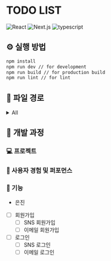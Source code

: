 # TODO LIST

![React](https://img.shields.io/badge/react-18.2.0-1E99FF.svg)
![Next.js](https://img.shields.io/badge/Next.js-13.5.5-1E99FF.svg)
![typescript](https://img.shields.io/badge/typescript-5.2.2-1E99FF.svg)

## ⚙️ 실행 방법

```cmd
npm install
npm run dev // for development
npm run build // for production build
npm run lint // for lint
```

## 📂 파일 경로

<details>
  <summary>All</summary>
  <pre>
  </pre>
</details>

## 📝 개발 과정

### 💻 프로젝트

### 🚸 사용자 경험 및 퍼포먼스

### 🚧 기능

- 은진
- [ ] 회원가입
  - [ ] SNS 회원가입
  - [ ] 이메일 회원가입
- [ ] 로그인
  - [ ] SNS 로그인
  - [ ] 이메일 로그인
